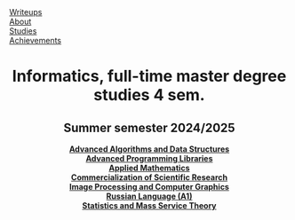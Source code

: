 <link rel="stylesheet" href="/assets/style.css">

<div class="nav-menu">
  <div class="nav-item"><a href="/writeups/">Writeups</a></div>
  <div class="separator"></div>
  <div class="nav-item"><a href="/">About</a></div>
  <div class="separator"></div>
  <div class="nav-item"><a href="/studies/">Studies</a></div>
  <div class="separator"></div>
  <div class="nav-item"><a href="/achievements/">Achievements</a></div>
</div>

<h1 style="text-align: center;">Informatics, full-time master degree studies 4 sem.</h1>
<h2 style="text-align: center;">Summer semester 2024/2025</h2>

<ul style="list-style: none; padding: 0;">
  <li style="text-align: center;"><a href="/studies/advanced-algorithms-and-data-structures/"><strong>Advanced Algorithms and Data Structures</strong></a></li>
  <li style="text-align: center;"><a href="/studies/advanced-programming-libraries/"><strong>Advanced Programming Libraries</strong></a></li>
  <li style="text-align: center;"><a href="/studies/applied-mathematics/"><strong>Applied Mathematics</strong></a></li>
  <li style="text-align: center;"><a href="/studies/commercialization-of-scientific-research/"><strong>Commercialization of Scientific Research</strong></a></li>
  <li style="text-align: center;"><a href="/studies/image-processing-and-computer-graphics/"><strong>Image Processing and Computer Graphics</strong></a></li>
  <li style="text-align: center;"><a href="/studies/russian-language/"><strong>Russian Language (A1)</strong></a></li>
  <li style="text-align: center;"><a href="/studies/statistics-and-mass-service-theory/"><strong>Statistics and Mass Service Theory</strong></a></li>
</ul>
